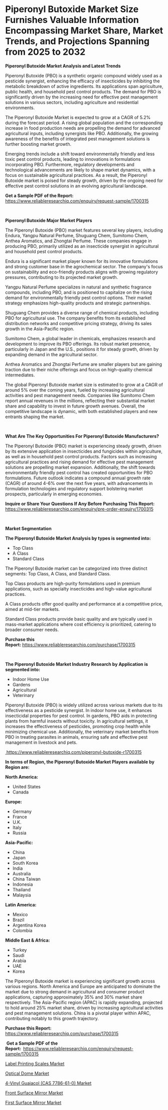 <p><h1>Piperonyl Butoxide Market Size Furnishes Valuable Information Encompassing Market Share, Market Trends, and Projections Spanning from 2025 to 2032</h1></p><p><strong>Piperonyl Butoxide Market Analysis and Latest Trends</strong></p>
<p><p>Piperonyl Butoxide (PBO) is a synthetic organic compound widely used as a pesticide synergist, enhancing the efficacy of insecticides by inhibiting the metabolic breakdown of active ingredients. Its applications span agriculture, public health, and household pest control products. The demand for PBO is significantly driven by the increasing need for effective pest management solutions in various sectors, including agriculture and residential environments.</p><p>The Piperonyl Butoxide Market is expected to grow at a CAGR of 5.2% during the forecast period. A rising global population and the corresponding increase in food production needs are propelling the demand for advanced agricultural inputs, including synergists like PBO. Additionally, the growing awareness of the benefits of integrated pest management solutions is further boosting market growth. </p><p>Emerging trends include a shift toward environmentally friendly and less toxic pest control products, leading to innovations in formulations incorporating PBO. Furthermore, regulatory developments and technological advancements are likely to shape market dynamics, with a focus on sustainable agricultural practices. As a result, the Piperonyl Butoxide market is poised for steady growth, driven by the ongoing need for effective pest control solutions in an evolving agricultural landscape.</p></p>
<p><strong>Get a Sample PDF of the Report:&nbsp;</strong> <a href="https://www.reliableresearchiq.com/enquiry/request-sample/1700315?utm_campaign=1896&utm_medium=2&utm_source=Github&utm_content=ia&utm_term=27032025&utm_id=piperonyl-butoxide">https://www.reliableresearchiq.com/enquiry/request-sample/1700315</a></p>
<p>&nbsp;</p>
<p><strong>Piperonyl Butoxide Major Market Players</strong></p>
<p><p>The Piperonyl Butoxide (PBO) market features several key players, including Endura, Yangpu Natural Perfume, Shuguang Chem, Sumitomo Chem, Anthea Aromatics, and Zhongtai Perfume. These companies engage in producing PBO, primarily utilized as an insecticide synergist in agricultural and household pest control products.</p><p>Endura is a significant market player known for its innovative formulations and strong customer base in the agrochemical sector. The company's focus on sustainability and eco-friendly products aligns with growing regulatory pressures, contributing to its projected market growth.</p><p>Yangpu Natural Perfume specializes in natural and synthetic fragrance compounds, including PBO, and is positioned to capitalize on the rising demand for environmentally friendly pest control options. Their market strategy emphasizes high-quality products and strategic partnerships.</p><p>Shuguang Chem provides a diverse range of chemical products, including PBO for agricultural use. The company benefits from its established distribution networks and competitive pricing strategy, driving its sales growth in the Asia-Pacific region.</p><p>Sumitomo Chem, a global leader in chemicals, emphasizes research and development to improve its PBO offerings. Its robust market presence, particularly in Japan and the U.S., positions it for steady growth, driven by expanding demand in the agricultural sector.</p><p>Anthea Aromatics and Zhongtai Perfume are smaller players but are gaining traction due to their niche offerings and focus on high-quality chemical intermediates.</p><p>The global Piperonyl Butoxide market size is estimated to grow at a CAGR of around 5% over the coming years, fueled by increasing agricultural activities and pest management needs. Companies like Sumitomo Chem report annual revenues in the millions, reflecting their substantial market share and capability to invest in future growth avenues. Overall, the competitive landscape is dynamic, with both established players and new entrants shaping the market.</p></p>
<p>&nbsp;</p>
<p><strong>What Are The Key Opportunities For Piperonyl Butoxide Manufacturers?</strong></p>
<p><p>The Piperonyl Butoxide (PBO) market is experiencing steady growth, driven by its extensive application in insecticides and fungicides within agriculture, as well as in household pest control products. Factors such as increasing agricultural practices and rising demand for effective pest management solutions are propelling market expansion. Additionally, the shift towards environmentally friendly pest control has created opportunities for PBO formulations. Future outlook indicates a compound annual growth rate (CAGR) of around 4-6% over the next five years, with advancements in formulation technologies and regulatory support bolstering market prospects, particularly in emerging economies.</p></p>
<p><strong>Inquire or Share Your Questions If Any Before Purchasing This Report:</strong> <a href="https://www.reliableresearchiq.com/enquiry/pre-order-enquiry/1700315?utm_campaign=1896&utm_medium=2&utm_source=Github&utm_content=ia&utm_term=27032025&utm_id=piperonyl-butoxide">https://www.reliableresearchiq.com/enquiry/pre-order-enquiry/1700315</a></p>
<p>&nbsp;</p>
<p><strong>Market Segmentation</strong></p>
<p><strong>The Piperonyl Butoxide Market Analysis by types is segmented into:</strong></p>
<p><ul><li>Top Class</li><li>A Class</li><li>Standard Class</li></ul></p>
<p><p>The Piperonyl Butoxide market can be categorized into three distinct segments: Top Class, A Class, and Standard Class. </p><p>Top Class products are high-purity formulations used in premium applications, such as specialty insecticides and high-value agricultural practices. </p><p>A Class products offer good quality and performance at a competitive price, aimed at mid-tier markets. </p><p>Standard Class products provide basic quality and are typically used in mass-market applications where cost efficiency is prioritized, catering to broader consumer needs.</p></p>
<p><strong>Purchase this Report:&nbsp;</strong><a href="https://www.reliableresearchiq.com/purchase/1700315?utm_campaign=1896&utm_medium=2&utm_source=Github&utm_content=ia&utm_term=27032025&utm_id=piperonyl-butoxide">https://www.reliableresearchiq.com/purchase/1700315</a></p>
<p>&nbsp;</p>
<p><strong>The Piperonyl Butoxide Market Industry Research by Application is segmented into:</strong></p>
<p><ul><li>Indoor Home Use</li><li>Gardens</li><li>Agricultural</li><li>Veterinary</li></ul></p>
<p><p>Piperonyl Butoxide (PBO) is widely utilized across various markets due to its effectiveness as a pesticide synergist. In indoor home use, it enhances insecticidal properties for pest control. In gardens, PBO aids in protecting plants from harmful insects without toxicity. In agricultural settings, it increases the effectiveness of pesticides, promoting crop health while minimizing chemical use. Additionally, the veterinary market benefits from PBO in treating parasites in animals, ensuring safe and effective pest management in livestock and pets.</p></p>
<p><a href="https://www.reliableresearchiq.com/piperonyl-butoxide-r1700315?utm_campaign=1896&utm_medium=2&utm_source=Github&utm_content=ia&utm_term=27032025&utm_id=piperonyl-butoxide">&nbsp;https://www.reliableresearchiq.com/piperonyl-butoxide-r1700315</a></p>
<p><strong>In terms of Region, the Piperonyl Butoxide Market Players available by Region are:</strong></p>
<p>
    <p> <strong> North America: </strong>
        <ul>
            <li>United States</li>
            <li>Canada</li>
        </ul>
        </p> 
    <p> <strong> Europe: </strong>
        <ul>
            <li>Germany</li>
            <li>France</li>
            <li>U.K.</li>
            <li>Italy</li>
            <li>Russia</li>
        </ul>
        </p> 
    <p> <strong> Asia-Pacific: </strong>
        <ul>
            <li>China</li>
            <li>Japan</li>
            <li>South Korea</li>
            <li>India</li>
            <li>Australia</li>
            <li>China Taiwan</li>
            <li>Indonesia</li>
            <li>Thailand</li>
            <li>Malaysia</li>
        </ul>
        </p> 
    <p> <strong> Latin America: </strong>
        <ul>
            <li>Mexico</li>
            <li>Brazil</li>
            <li>Argentina Korea</li>
            <li>Colombia</li>
        </ul>
        </p> 
    <p> <strong> Middle East & Africa: </strong>
        <ul>
            <li>Turkey</li>
            <li>Saudi</li>
            <li>Arabia</li>
            <li>UAE</li>
            <li>Korea</li>
        </ul>
    </p>
    </p>
<p><p>The Piperonyl Butoxide market is experiencing significant growth across various regions. North America and Europe are anticipated to dominate the market due to strong demand in agricultural and consumer product applications, capturing approximately 35% and 30% market share respectively. The Asia-Pacific region (APAC) is rapidly expanding, projected to hold around 25% market share, driven by increasing agricultural activities and pest management solutions. China is a pivotal player within APAC, contributing notably to this growth trajectory.</p></p>
<p><strong>Purchase this Report: </strong><a href="https://www.reliableresearchiq.com/purchase/1700315?utm_campaign=1896&utm_medium=2&utm_source=Github&utm_content=ia&utm_term=27032025&utm_id=piperonyl-butoxide">https://www.reliableresearchiq.com/purchase/1700315</a></p>
<p>&nbsp;<strong>Get a Sample PDF of the Report:&nbsp;&nbsp;</strong><a href="https://www.reliableresearchiq.com/enquiry/request-sample/1700315?utm_campaign=1896&utm_medium=2&utm_source=Github&utm_content=ia&utm_term=27032025&utm_id=piperonyl-butoxide">https://www.reliableresearchiq.com/enquiry/request-sample/1700315</a></p>
<p><strong></strong></p>
<p><p><a href="https://github.com/yosenadhler/Market-Research-Report-List-1/blob/main/label-printing-scales-market.md?utm_campaign=1896&utm_medium=2&utm_source=Github&utm_content=ia&utm_term=27032025&utm_id=piperonyl-butoxide">Label Printing Scales Market</a></p><p><a href="https://www.linkedin.com/pulse/optical-dome-industry-trends-comprehensive-market-study-qvuje?utm_campaign=1896&utm_medium=2&utm_source=Github&utm_content=ia&utm_term=27032025&utm_id=piperonyl-butoxide">Optical Dome Market</a></p><p><a href="https://github.com/artussavasrv/Market-Research-Report-List-1/blob/main/4-vinyl-guaiacol-cas-7786-61-0-market.md?utm_campaign=1896&utm_medium=2&utm_source=Github&utm_content=ia&utm_term=27032025&utm_id=piperonyl-butoxide">4-Vinyl Guaiacol (CAS 7786-61-0) Market</a></p><p><a href="https://www.linkedin.com/pulse/driving-forces-global-front-surface-mirror-market-trends-applications-ytfre?utm_campaign=1896&utm_medium=2&utm_source=Github&utm_content=ia&utm_term=27032025&utm_id=piperonyl-butoxide">Front Surface Mirror Market</a></p><p><a href="https://www.linkedin.com/pulse/growth-journey-first-surface-mirror-market-uncovering-md1de?utm_campaign=1896&utm_medium=2&utm_source=Github&utm_content=ia&utm_term=27032025&utm_id=piperonyl-butoxide">First Surface Mirror Market</a></p></p>